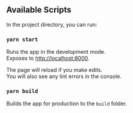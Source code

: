 ## Available Scripts

In the project directory, you can run:

### `yarn start`

Runs the app in the development mode.<br />
Exposes to [http://localhost:8000](http://localhost:3000).

The page will reload if you make edits.<br />
You will also see any lint errors in the console.

### `yarn build`

Builds the app for production to the `build` folder.<br />
